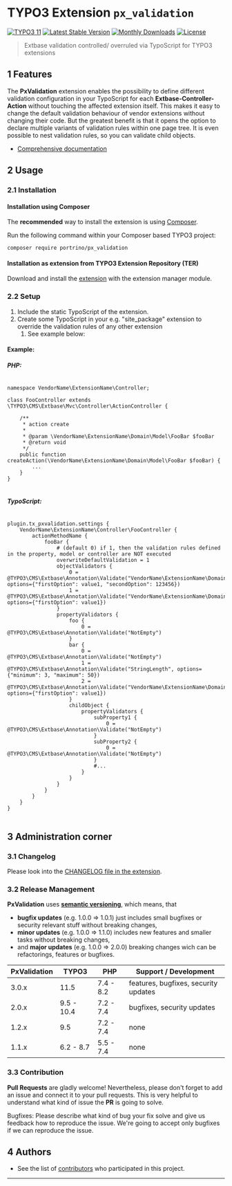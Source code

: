 # TYPO3 Extension `px_validation`

[![TYPO3 11](https://img.shields.io/badge/TYPO3-11-orange.svg)](https://get.typo3.org/version/10)
[![Latest Stable Version](https://poser.pugx.org/portrino/px_validation/v/stable)](https://packagist.org/packages/portrino/px_validation)
[![Monthly Downloads](https://poser.pugx.org/portrino/px_validation/d/monthly)](https://packagist.org/packages/portrino/px_validation)
[![License](https://poser.pugx.org/portrino/px_validation/license)](https://packagist.org/packages/portrino/px_validation)

> Extbase validation controlled/ overruled via TypoScript for TYPO3 extensions

## 1 Features

The **PxValidation** extension enables the possibility to define different validation configuration in
your TypoScript for each **Extbase-Controller-Action** without touching the affected extension itself. This makes 
it easy to change the default validation behaviour of vendor extensions without changing their code. But the greatest 
benefit is that it opens the option to declare multiple variants of validation rules within one page tree.
It is even possible to nest validation rules, so you can validate child objects.

* [Comprehensive documentation][1]

## 2 Usage

### 2.1 Installation

#### Installation using Composer

The **recommended** way to install the extension is using [Composer][2].

Run the following command within your Composer based TYPO3 project:

```
composer require portrino/px_validation
```

#### Installation as extension from TYPO3 Extension Repository (TER)

Download and install the [extension][3] with the extension manager module.

### 2.2 Setup

1) Include the static TypoScript of the extension.
2) Create some TypoScript in your e.g. "site_package" extension to override the validation rules of any other extension
   1) See example below:

#### Example:
##### PHP:
<pre>
<code class="php">
namespace VendorName\ExtensionName\Controller;

class FooController extends \TYPO3\CMS\Extbase\Mvc\Controller\ActionController {
    
    /**
     * action create
     *
     * @param \VendorName\ExtensionName\Domain\Model\FooBar $fooBar
     * @return void
     */
    public function createAction(\VendorName\ExtensionName\Domain\Model\FooBar $fooBar) {
        ...       
    }
}
</code>
</pre>

##### TypoScript:
<pre>
<code class="typoscript">
plugin.tx_pxvalidation.settings {
    VendorName\ExtensionName\Controller\FooController {
        actionMethodName {
            fooBar {
                # (default 0) if 1, then the validation rules defined in the property, model or controller are NOT executed
                overwriteDefaultValidation = 1
                objectValidators {
                    0 = @TYPO3\CMS\Extbase\Annotation\Validate("VendorName\ExtensionName\Domain\Validator\FooValidator", options={"firstOption": value1, "secondOption": 123456})
                    1 = @TYPO3\CMS\Extbase\Annotation\Validate("VendorName\ExtensionName\Domain\Validator\BarValidator", options={"firstOption": value1})
                }
                propertyValidators {
                    foo {
                        0 = @TYPO3\CMS\Extbase\Annotation\Validate("NotEmpty")
                    }
                    bar {
                        0 = @TYPO3\CMS\Extbase\Annotation\Validate("NotEmpty")
                        1 = @TYPO3\CMS\Extbase\Annotation\Validate("StringLength", options={"minimum": 3, "maximum": 50})
                        2 = @TYPO3\CMS\Extbase\Annotation\Validate("VendorName\ExtensionName\Domain\Validator\CustomValidator", options={"firstOption": value1})
                    }
                    childObject {
                        propertyValidators {
                            subProperty1 {
                                0 = @TYPO3\CMS\Extbase\Annotation\Validate("NotEmpty")
                            }
                            subProperty2 {
                                0 = @TYPO3\CMS\Extbase\Annotation\Validate("NotEmpty")
                            }
                            #...
                        }
                    }
                }
            }
        }
    }
}
</code>
</pre>

## 3 Administration corner

### 3.1 Changelog

Please look into the [CHANGELOG file in the extension][4].

### 3.2 Release Management

**PxValidation** uses [**semantic versioning**][5], which means, that
* **bugfix updates** (e.g. 1.0.0 => 1.0.1) just includes small bugfixes or security relevant stuff without breaking changes,
* **minor updates** (e.g. 1.0.0 => 1.1.0) includes new features and smaller tasks without breaking changes,
* and **major updates** (e.g. 1.0.0 => 2.0.0) breaking changes wich can be refactorings, features or bugfixes.

| PxValidation | TYPO3      | PHP       | Support / Development                |
|--------------|------------|-----------|--------------------------------------|
| 3.0.x        | 11.5       | 7.4 - 8.2 | features, bugfixes, security updates |
| 2.0.x        | 9.5 - 10.4 | 7.2 - 7.4 | bugfixes, security updates           |
| 1.2.x        | 9.5        | 7.2 - 7.4 | none                                 |
| 1.1.x        | 6.2 - 8.7  | 5.5 - 7.4 | none                                 |

### 3.3 Contribution

**Pull Requests** are gladly welcome! Nevertheless, please don't forget to add an issue and connect it to your pull 
requests. This is very helpful to understand what kind of issue the **PR** is going to solve.

Bugfixes: Please describe what kind of bug your fix solve and give us feedback how to reproduce the issue. We're going
to accept only bugfixes if we can reproduce the issue.

## 4 Authors

* See the list of [contributors](https://github.com/portrino/px_dbsequencer/graphs/contributors) who participated in this project.

---

[1]: https://docs.typo3.org/typo3cms/extensions/px_validation/
[2]: https://getcomposer.org/
[3]: https://extensions.typo3.org/extension/px_validation
[4]: https://github.com/portrino/px_validation/blob/master/CHANGELOG.md
[5]: https://semver.org/
